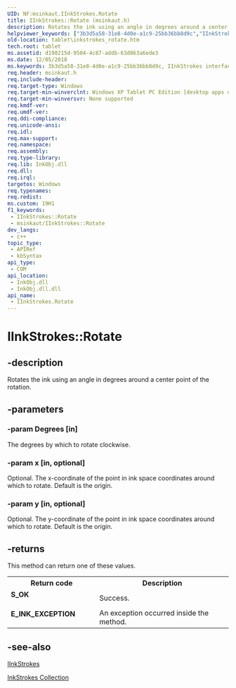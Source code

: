 ```yaml
---
UID: NF:msinkaut.IInkStrokes.Rotate
title: IInkStrokes::Rotate (msinkaut.h)
description: Rotates the ink using an angle in degrees around a center point of the rotation.
helpviewer_keywords: ["3b3d5a58-31e8-4d0e-a1c9-25bb36bb8d9c","IInkStrokes interface [Tablet PC]","Rotate method","IInkStrokes.Rotate","IInkStrokes::Rotate","Rotate","Rotate method [Tablet PC]","Rotate method [Tablet PC]","IInkStrokes interface","msinkaut/IInkStrokes::Rotate","tablet.inkstrokes_rotate"]
old-location: tablet\inkstrokes_rotate.htm
tech.root: tablet
ms.assetid: d198215d-9504-4c87-addb-63d863a6ede3
ms.date: 12/05/2018
ms.keywords: 3b3d5a58-31e8-4d0e-a1c9-25bb36bb8d9c, IInkStrokes interface [Tablet PC],Rotate method, IInkStrokes.Rotate, IInkStrokes::Rotate, Rotate, Rotate method [Tablet PC], Rotate method [Tablet PC],IInkStrokes interface, msinkaut/IInkStrokes::Rotate, tablet.inkstrokes_rotate
req.header: msinkaut.h
req.include-header: 
req.target-type: Windows
req.target-min-winverclnt: Windows XP Tablet PC Edition [desktop apps only]
req.target-min-winversvr: None supported
req.kmdf-ver: 
req.umdf-ver: 
req.ddi-compliance: 
req.unicode-ansi: 
req.idl: 
req.max-support: 
req.namespace: 
req.assembly: 
req.type-library: 
req.lib: InkObj.dll
req.dll: 
req.irql: 
targetos: Windows
req.typenames: 
req.redist: 
ms.custom: 19H1
f1_keywords:
 - IInkStrokes::Rotate
 - msinkaut/IInkStrokes::Rotate
dev_langs:
 - c++
topic_type:
 - APIRef
 - kbSyntax
api_type:
 - COM
api_location:
 - InkObj.dll
 - InkObj.dll.dll
api_name:
 - IInkStrokes.Rotate
---
```


# IInkStrokes::Rotate


## -description

Rotates the ink using an angle in degrees around a center point of the rotation.

## -parameters

### -param Degrees [in]

The degrees by which to rotate clockwise.

### -param x [in, optional]

Optional. The x-coordinate of the point in ink space coordinates around which to rotate. Default is the origin.

### -param y [in, optional]

Optional. The y-coordinate of the point in ink space coordinates around which to rotate. Default is the origin.

## -returns

This method can return one of these values.

<table>
<tr>
<th>Return code</th>
<th>Description</th>
</tr>
<tr>
<td width="40%">
<dl>
<dt><b>S_OK</b></dt>
</dl>
</td>
<td width="60%">
Success.

</td>
</tr>
<tr>
<td width="40%">
<dl>
<dt><b>E_INK_EXCEPTION</b></dt>
</dl>
</td>
<td width="60%">
An exception occurred inside the method.

</td>
</tr>
</table>

## -see-also

<a href="../msinkaut/nn-msinkaut-iinkstrokes.md">IInkStrokes</a>



<a href="/previous-versions/windows/desktop/legacy/ms703293(v=vs.85)">InkStrokes Collection</a>
